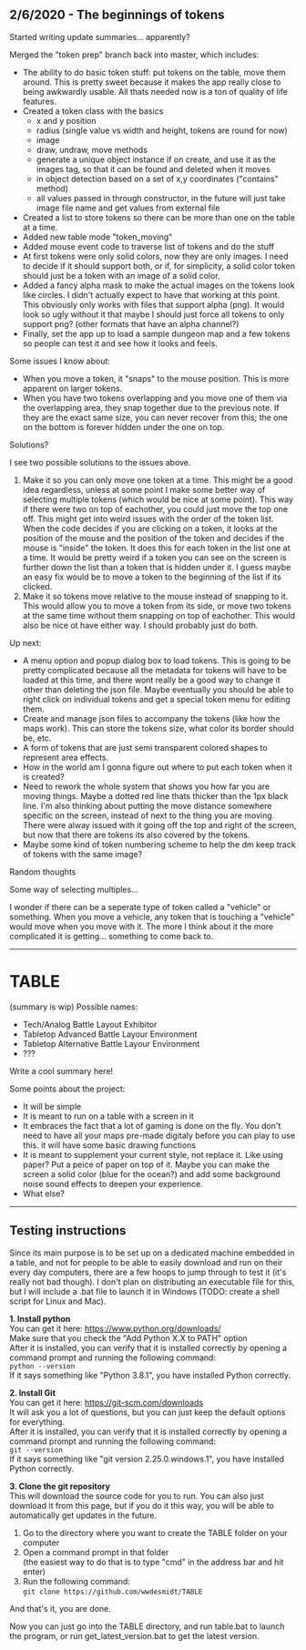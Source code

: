 ## 2/6/2020 - The beginnings of tokens

Started writing update summaries... apparently?

Merged the "token prep" branch back into master, which includes:
- The ability to do basic token stuff: put tokens on the table, move them around. This is pretty sweet because it makes the app really close to being awkwardly usable. All thats needed now is a ton of quality of life features.
- Created a token class with the basics
    - x and y position
    - radius (single value vs width and height, tokens are round for now)
    - image
    - draw, undraw, move methods
    - generate a unique object instance if on create, and use it as the images tag, so that it can be found and deleted when it moves
    - in object detection based on a set of x,y coordinates ("contains" method)
    - all values passed in through constructor, in the future will just take image file name and get values from external file
- Created a list to store tokens so there can be more than one on the table at a time.
- Added new table mode "token_moving"
- Added mouse event code to traverse list of tokens and do the stuff
- At first tokens were only solid colors, now they are only images. I need to decide if it should support both, or if, for simplicity, a solid color token should just be a token with an image of a solid color. 
- Added a fancy alpha mask to make the actual images on the tokens look like circles. I didn't actually expect to have that working at this point. This obviously only works with files that support alpha (png). It would look so ugly without it that maybe I should just force all tokens to only support png? (other formats that have an alpha channel?)
- Finally, set the app up to load a sample dungeon map and a few tokens so people can test it and see how it looks and feels.

Some issues I know about:
- When you move a token, it "snaps" to the mouse position. This is more apparent on larger tokens.
- When you have two tokens overlapping and you move one of them via the overlapping area, they snap together due to the previous note. If they are the exact same size, you can never recover from this; the one on the bottom is forever hidden under the one on top.

Solutions?

I see two possible solutions to the issues above. 
1. Make it so you can only move one token at a time. This might be a good idea regardless, unless at some point I make some better way of selecting multiple tokens (which would be nice at some point). This way if there were two on top of eachother, you could just move the top one off. This might get into weird issues with the order of the token list. When the code decides if you are clicking on a token, it looks at the position of the mouse and the position of the token and decides if the mouse is "inside" the token. It does this for each token in the list one at a time. It would be pretty weird if a token you can see on the screen is further down the list than a token that is hidden under it. I guess maybe an easy fix would be to move a token to the beginning of the list if its clicked.
2. Make it so tokens move relative to the mouse instead of snapping to it. This would allow you to move a token from its side, or move two tokens at the same time without them snapping on top of eachother. This would also be nice ot have either way. I should probably just do both.

Up next:
- A menu option and popup dialog box to load tokens. This is going to be pretty complicated because all the metadata for tokens will have to be loaded at this time, and there wont really be a good way to change it other than deleting the json file. Maybe eventually you should be able to right click on individual tokens and get a special token menu for editing them.
- Create and manage json files to accompany the tokens (like how the maps work). This can store the tokens size, what color its border should be, etc.
- A form of tokens that are just semi transparent colored shapes to represent area effects.
- How in the world am I gonna figure out where to put each token when it is created?
- Need to rework the whole system that shows you how far you are moving things. Maybe a dotted red line thats thicker than the 1px black line. I'm also thinking about putting the move distance somewhere specific on the screen, instead of next to the thing you are moving. There were alway issued with it going off the top and right of the screen, but now that there are tokens its also covered by the tokens. 
- Maybe some kind of token numbering scheme to help the dm keep track of tokens with the same image?

Random thoughts

Some way of selecting multiples...

I wonder if there can be a seperate type of token called a "vehicle" or something. When you move a vehicle, any token that is touching a "vehicle" would move when you move with it. The more I think about it the more complicated it is getting... something to come back to.

---

# TABLE
(summary is wip)
Possible names:
- Tech/Analog Battle Layout Exhibitor
- Tabletop Advanced Battle Layour Environment
- Tabletop Alternative Battle Layour Environment
- ???

Write a cool summary here!

Some points about the project:
- It will be simple
- It is meant to run on a table with a screen in it
- It embraces the fact that a lot of gaming is done on the fly. You don't need to have all your maps pre-made digitaly before you can play to use this. it will have some basic drawing functions
- It is meant to supplement your current style, not replace it. Like using paper? Put a peice of paper on top of it. Maybe you can make the screen a solid color (blue for the ocean?) and add some background noise sound effects to deepen your experience. 
- What else?

---

## Testing instructions

 Since its main purpose is to be set up on a dedicated machine embedded in a table, and not for people to be able to easily download and run on their every day computers, there are a few hoops to jump through to test it (it's really not bad though). I don't plan on distributing an executable file for this, but I will include a .bat file to launch it in Windows (TODO: create a shell script for Linux and Mac).

**1. Install python**  
You can get it here: https://www.python.org/downloads/  
Make sure that you check the "Add Python X.X to PATH" option  
After it is installed, you can verify that it is installed correctly by opening a command prompt and running the following command:  
`python --version`  
If it says something like "Python 3.8.1", you have installed Python correctly.   

**2. Install Git**  
You can get it here: https://git-scm.com/downloads  
It will ask you a lot of questions, but you can just keep the default options for everything.  
After it is installed, you can verify that it is installed correctly by opening a command prompt and running the following command:  
`git --version`  
If it says something like "git version 2.25.0.windows.1", you have installed Python correctly.   

**3. Clone the git repository**  
This will download the source code for you to run. You can also just download it from this page, but if you do it this way, you will be able to automatically get updates in the future.
  1. Go to the directory where you want to create the TABLE folder on your computer
  2. Open a command prompt in that folder  
  (the easiest way to do that is to type "cmd" in the address bar and hit enter)
  3. Run the following command:  
  `git clone https://github.com/wwdesmidt/TABLE`
  
And that's it, you are done.

Now you can just go into the TABLE directory, and run table.bat to launch the program, or run get_latest_version.bat to get the latest version. 

